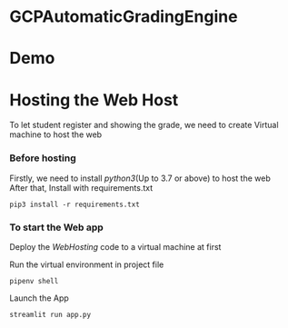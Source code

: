 # GCPAutomaticGradingEngine
# Demo
# Hosting the Web Host
To let student register and showing the grade, we need to create Virtual machine to host the web
### Before hosting
Firstly, we need to install *python3*(Up to 3.7 or above) to host the web  
After that, Install with requirements.txt
```
pip3 install -r requirements.txt
```
### To start the Web app
Deploy the *WebHosting* code to a virtual machine at first

Run the virtual environment in project file
```
pipenv shell
```
Launch the App
```
streamlit run app.py
```
